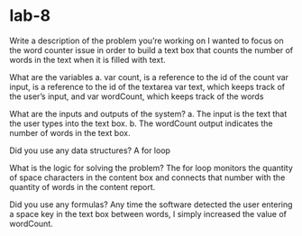 # lab-8

Write a description of the problem you’re working on
I wanted to focus on the word counter issue in order to build a text box that counts the number of words in the text when it is filled with text.

What are the variables
a. var count, is a reference to the id of the count
var input, is a reference to the id of the textarea
var text, which keeps track of the user’s input, and
var wordCount, which keeps track of the words  

What are the inputs and outputs of the system?
a. The input is the text that the user types into the text box.
b. The wordCount output indicates the number of words in the text box.

Did you use any data structures?
A for loop 

What is the logic for solving the problem?
 The for loop monitors the quantity of space 
characters in the content box and connects that number with the quantity of words in the content report.

Did you use any formulas?
   Any time the software detected the user entering a space key in the text box between words, I simply increased the value of wordCount.
   
   
